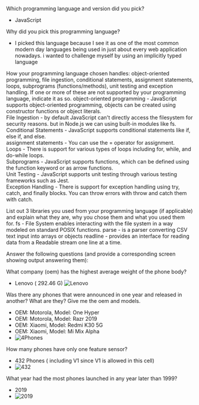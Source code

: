 Which programming language and version did you pick?
* JavaScript

Why did you pick this programming language?
* I picked this language because I see it as one of the most common modern day languages being used in just about every web application nowadays. i wanted to challenge myself by using an implicitly typed language

How your programming language chosen handles: object-oriented programming, file ingestion, conditional statements, assignment statements, loops, subprograms (functions/methods), unit testing and exception handling. If one or more of these are not supported by your programming language, indicate it as so. 
    object-oriented programming - JavaScript supports object-oriented programming, objects can be created using constructor functions or object literals. 
    </br>
    File Ingestion - by default JavaScript can't directly access the filesystem for security reasons. but in Node.js we can using built-in modules like fs. 
    </br>
    Conditional Statements - JavaScript supports conditional statements like if, else if, and else.
    </br>
    assignment statements - You can use the = operator for assignment.
    </br>
    Loops - There is support for various types of loops including for, while, and do-while loops.
    </br>
    Subprograms - JavaScript supports functions, which can be defined using the function keyword or as arrow functions.
    </br>
    Unit Testing - JavaScript supports unit testing through various testing frameworks such as Jest.
    </br>
    Exception Handling - There is support for exception handling using try, catch, and finally blocks. You can throw errors with throw and catch them with catch.
    </br>

List out 3 libraries you used from your programming language (if applicable) and explain what they are, why you chose them and what you used them for.
    fs - File System enables interacting with the file system in a way modeled on standard POSIX functions.
    parse - is a parser converting CSV text input into arrays or objects
    readline - provides an interface for reading data from a Readable stream one line at a time.

Answer the following questions (and provide a corresponding screen showing output answering them):

What company (oem) has the highest average weight of the phone body?
* Lenovo ( 292.46 G)
![Lenovo](https://i.imgur.com/tL4BQPR.png)

Was there any phones that were announced in one year and released in another? What are they? Give me the oem and models.
* OEM: Motorola, Model: One Hyper
* OEM: Motorola, Model: Razr 2019
* OEM: Xiaomi, Model: Redmi K30 5G
* OEM: Xiaomi, Model: Mi Mix Alpha
* ![4Phones](https://i.imgur.com/xQXYCME.png)

How many phones have only one feature sensor?
* 432 Phones ( including V1 since V1 is allowed in this cell)
* ![432](https://i.imgur.com/01e4jI4.png)


What year had the most phones launched in any year later than 1999? 
* 2019
* ![2019](https://i.imgur.com/A8FhBJ2.png)